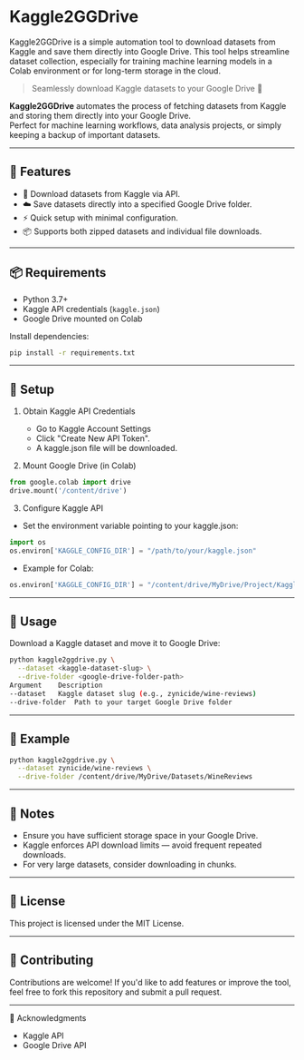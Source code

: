 # Kaggle2GGDrive

Kaggle2GGDrive is a simple automation tool to download datasets from Kaggle and save them directly into Google Drive. This tool helps streamline dataset collection, especially for training machine learning models in a Colab environment or for long-term storage in the cloud.

> Seamlessly download Kaggle datasets to your Google Drive 🚀

**Kaggle2GGDrive** automates the process of fetching datasets from Kaggle and storing them directly into your Google Drive.  
Perfect for machine learning workflows, data analysis projects, or simply keeping a backup of important datasets.

---

## 🔧 Features

- 🔽 Download datasets from Kaggle via API.
- ☁️ Save datasets directly into a specified Google Drive folder.
- ⚡ Quick setup with minimal configuration.
- 📦 Supports both zipped datasets and individual file downloads.
  
---

## 📦 Requirements

- Python 3.7+
- Kaggle API credentials (`kaggle.json`)
- Google Drive mounted on Colab

Install dependencies:

```bash
pip install -r requirements.txt
```

---

## 🔐 Setup
  
1. Obtain Kaggle API Credentials
   - Go to Kaggle Account Settings
   - Click "Create New API Token".
   - A kaggle.json file will be downloaded.
  
2. Mount Google Drive (in Colab)

```python
from google.colab import drive
drive.mount('/content/drive')
```

3. Configure Kaggle API

- Set the environment variable pointing to your kaggle.json:
   
```python 
import os
os.environ['KAGGLE_CONFIG_DIR'] = "/path/to/your/kaggle.json"
```

- Example for Colab:
  
```python
os.environ['KAGGLE_CONFIG_DIR'] = "/content/drive/MyDrive/Project/Kaggle2GGDrive/"
```

---

## 🚀 Usage

Download a Kaggle dataset and move it to Google Drive:

```bash
python kaggle2ggdrive.py \
  --dataset <kaggle-dataset-slug> \
  --drive-folder <google-drive-folder-path>
Argument	Description
--dataset	Kaggle dataset slug (e.g., zynicide/wine-reviews)
--drive-folder	Path to your target Google Drive folder
```

---

## 📁 Example

```bash
python kaggle2ggdrive.py \
  --dataset zynicide/wine-reviews \
  --drive-folder /content/drive/MyDrive/Datasets/WineReviews
```

---

## 📌 Notes

- Ensure you have sufficient storage space in your Google Drive.
- Kaggle enforces API download limits — avoid frequent repeated downloads.
- For very large datasets, consider downloading in chunks.

---

## 📄 License
This project is licensed under the MIT License.

---

## 🤝 Contributing
Contributions are welcome! If you'd like to add features or improve the tool, feel free to fork this repository and submit a pull request.

---

🙌 Acknowledgments
- Kaggle API
- Google Drive API
